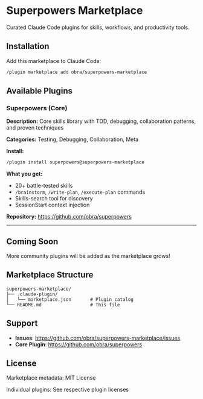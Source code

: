 # Superpowers Marketplace

Curated Claude Code plugins for skills, workflows, and productivity tools.

## Installation

Add this marketplace to Claude Code:

```bash
/plugin marketplace add obra/superpowers-marketplace
```

## Available Plugins

### Superpowers (Core)

**Description:** Core skills library with TDD, debugging, collaboration patterns, and proven techniques

**Categories:** Testing, Debugging, Collaboration, Meta

**Install:**
```bash
/plugin install superpowers@superpowers-marketplace
```

**What you get:**
- 20+ battle-tested skills
- `/brainstorm`, `/write-plan`, `/execute-plan` commands
- Skills-search tool for discovery
- SessionStart context injection

**Repository:** https://github.com/obra/superpowers

---

## Coming Soon

More community plugins will be added as the marketplace grows!

## Marketplace Structure

```
superpowers-marketplace/
├── .claude-plugin/
│   └── marketplace.json       # Plugin catalog
└── README.md                  # This file
```

## Support

- **Issues**: https://github.com/obra/superpowers-marketplace/issues
- **Core Plugin**: https://github.com/obra/superpowers

## License

Marketplace metadata: MIT License

Individual plugins: See respective plugin licenses
